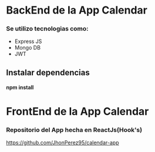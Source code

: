 # BackEnd de la App Calendar

### Se utilizo tecnologias como:

- Express JS
- Mongo DB
- JWT

## Instalar dependencias

#### npm install

# FrontEnd de la App Calendar

### Repositorio del App hecha en ReactJs(Hook's)

https://github.com/JhonPerez95/calendar-app
